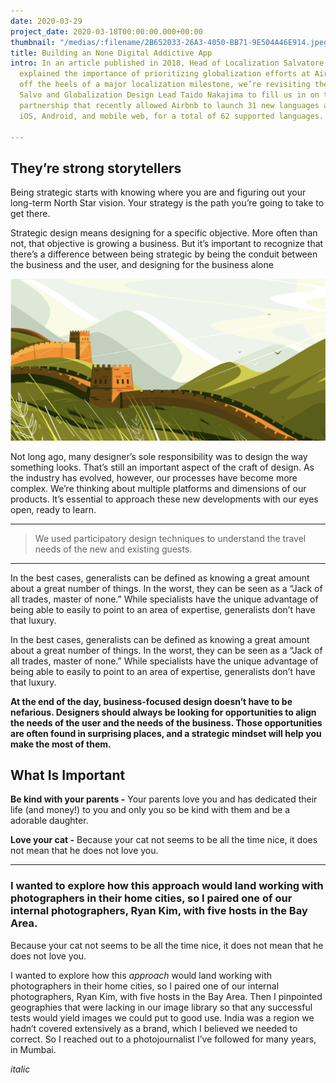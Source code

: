 ```yaml
---
date: 2020-03-29
project_date: 2020-03-18T00:00:00.000+00:00
thumbnail: "/medias/:filename/2B652033-26A3-4050-BB71-9E504A46E914.jpeg"
title: Building an None Digital Addictive App
intro: In an article published in 2018, Head of Localization Salvatore “Salvo” Giammarresi
  explained the importance of prioritizing globalization efforts at Airbnb. Now, fresh
  off the heels of a major localization milestone, we’re revisiting the topic, asking
  Salvo and Globalization Design Lead Taido Nakajima to fill us in on the tight cross-functional
  partnership that recently allowed Airbnb to launch 31 new languages across web,
  iOS, Android, and mobile web, for a total of 62 supported languages.

---
```

## They’re strong storytellers

Being strategic starts with knowing where you are and figuring out your long-term North Star vision. Your strategy is the path you’re going to take to get there.

Strategic design means designing for a specific objective. More often than not, that objective is growing a business. But it’s important to recognize that there’s a difference between being strategic by being the conduit between the business and the user, and designing for the business alone

![](/uploads/placeholder__2.png)

Not long ago, many designer’s sole responsibility was to design the way something looks. That’s still an important aspect of the craft of design. As the industry has evolved, however, our processes have become more complex. We’re thinking about multiple platforms and dimensions of our products. It’s essential to approach these new developments with our eyes open, ready to learn.

***

> We used participatory design techniques to understand the travel needs of the new and existing guests.

***

In the best cases, generalists can be defined as knowing a great amount about a great number of things. In the worst, they can be seen as a “Jack of all trades, master of none.” While specialists have the unique advantage of being able to easily to point to an area of expertise, generalists don’t have that luxury.

In the best cases, generalists can be defined as knowing a great amount about a great number of things. In the worst, they can be seen as a “Jack of all trades, master of none.” While specialists have the unique advantage of being able to easily to point to an area of expertise, generalists don’t have that luxury.

**At the end of the day, business-focused design doesn’t have to be nefarious. Designers should always be looking for opportunities to align the needs of the user and the needs of the business. Those opportunities are often found in surprising places, and a strategic mindset will help you make the most of them.**

## What Is Important

**Be kind with your parents -** Your parents love you and has dedicated their life (and money!) to you and only you so be kind with them and be a adorable daughter.

**Love your cat -** Because your cat not seems to be all the time nice, it does not mean that he does not love you.

***

### I wanted to explore how this approach would land working with photographers in their home cities, so I paired one of our internal photographers, Ryan Kim, with five hosts in the Bay Area. 

Because your cat not seems to be all the time nice, it does not mean that he does not love you.

I wanted to explore how this _approach_ would land working with photographers in their home cities, so I paired one of our internal photographers, Ryan Kim, with five hosts in the Bay Area. Then I pinpointed geographies that were lacking in our image library so that any successful tests would yield images we could put to good use. India was a region we hadn’t covered extensively as a brand, which I believed we needed to correct. So I reached out to a photojournalist I’ve followed for many years, in Mumbai.

  
_italic_